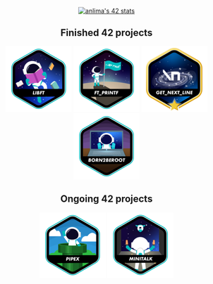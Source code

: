 <div align="center">

  [![anlima's 42 stats](https://badge42.vercel.app/api/v2/cl9oe5ogt00110fm6h34z9iu9/stats?cursusId=21&coalitionId=291)](https://github.com/JaeSeoKim/badge42)

  <div align="center">
  
  <h2 align=center>Finished 42 projects</h2>
  
   <a href="https://github.com/angelamcosta/libft" target="_blank"><img src="https://raw.githubusercontent.com/angelamcosta/angelamcosta/main/42_badges/libfte.png"></a> <a href="https://github.com/angelamcosta/printf" target="_blank"><img src="https://raw.githubusercontent.com/angelamcosta/angelamcosta/main/42_badges/ft_printfe.png"></a> <a href="https://github.com/angelamcosta/get_next_line" target="_blank"><img src="https://raw.githubusercontent.com/angelamcosta/angelamcosta/main/42_badges/get_next_linem.png"></a> <a href="https://github.com/angelamcosta/born2beroot" target="_blank"><img src="https://raw.githubusercontent.com/angelamcosta/angelamcosta/main/42_badges/born2beroote.png"></a>
  </div>
  <div align="center">
  
  <h2 align=center>Ongoing 42 projects</h2>
  
   <a href="https://github.com/angelamcosta/pipex" target="_blank"><img src="https://raw.githubusercontent.com/angelamcosta/angelamcosta/main/42_badges/pipexe.png"></a> <a href="https://github.com/angelamcosta/minitalk" target="_blank"><img src="https://raw.githubusercontent.com/angelamcosta/angelamcosta/main/42_badges/minitalke.png"></a> 
  </div>
</div>

